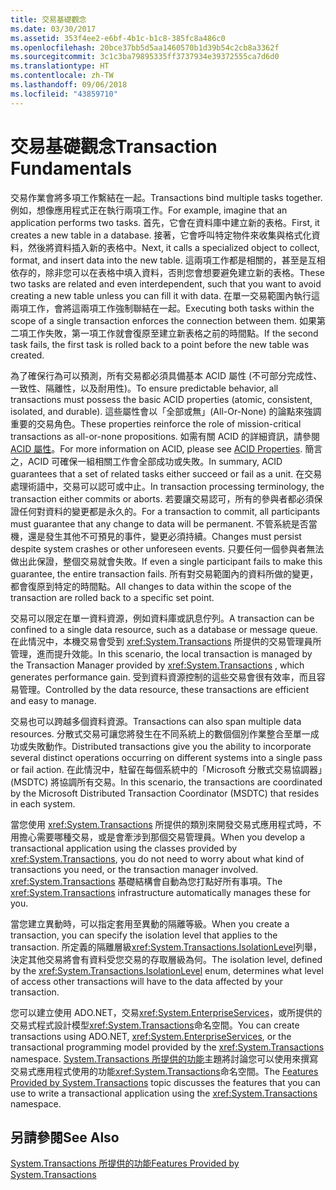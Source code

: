 ```yaml
---
title: 交易基礎觀念
ms.date: 03/30/2017
ms.assetid: 353f4ee2-e6bf-4b1c-b1c8-385fc8a486c0
ms.openlocfilehash: 20bce37bb5d5aa1460570b1d39b54c2cb8a3362f
ms.sourcegitcommit: 3c1c3ba79895335ff3737934e39372555ca7d6d0
ms.translationtype: HT
ms.contentlocale: zh-TW
ms.lasthandoff: 09/06/2018
ms.locfileid: "43859710"
---
```

# <a name="transaction-fundamentals"></a><span data-ttu-id="ae338-102">交易基礎觀念</span><span class="sxs-lookup"><span data-stu-id="ae338-102">Transaction Fundamentals</span></span>
<span data-ttu-id="ae338-103">交易作業會將多項工作繫結在一起。</span><span class="sxs-lookup"><span data-stu-id="ae338-103">Transactions bind multiple tasks together.</span></span> <span data-ttu-id="ae338-104">例如，想像應用程式正在執行兩項工作。</span><span class="sxs-lookup"><span data-stu-id="ae338-104">For example, imagine that an application performs two tasks.</span></span> <span data-ttu-id="ae338-105">首先，它會在資料庫中建立新的表格。</span><span class="sxs-lookup"><span data-stu-id="ae338-105">First, it creates a new table in a database.</span></span> <span data-ttu-id="ae338-106">接著，它會呼叫特定物件來收集與格式化資料，然後將資料插入新的表格中。</span><span class="sxs-lookup"><span data-stu-id="ae338-106">Next, it calls a specialized object to collect, format, and insert data into the new table.</span></span> <span data-ttu-id="ae338-107">這兩項工作都是相關的，甚至是互相依存的，除非您可以在表格中填入資料，否則您會想要避免建立新的表格。</span><span class="sxs-lookup"><span data-stu-id="ae338-107">These two tasks are related and even interdependent, such that you want to avoid creating a new table unless you can fill it with data.</span></span> <span data-ttu-id="ae338-108">在單一交易範圍內執行這兩項工作，會將這兩項工作強制聯結在一起。</span><span class="sxs-lookup"><span data-stu-id="ae338-108">Executing both tasks within the scope of a single transaction enforces the connection between them.</span></span> <span data-ttu-id="ae338-109">如果第二項工作失敗，第一項工作就會復原至建立新表格之前的時間點。</span><span class="sxs-lookup"><span data-stu-id="ae338-109">If the second task fails, the first task is rolled back to a point before the new table was created.</span></span>  
  
 <span data-ttu-id="ae338-110">為了確保行為可以預測，所有交易都必須具備基本 ACID 屬性 (不可部分完成性、一致性、隔離性，以及耐用性)。</span><span class="sxs-lookup"><span data-stu-id="ae338-110">To ensure predictable behavior, all transactions must possess the basic ACID properties (atomic, consistent, isolated, and durable).</span></span> <span data-ttu-id="ae338-111">這些屬性會以「全部或無」(All-Or-None) 的論點來強調重要的交易角色。</span><span class="sxs-lookup"><span data-stu-id="ae338-111">These properties reinforce the role of mission-critical transactions as all-or-none propositions.</span></span> <span data-ttu-id="ae338-112">如需有關 ACID 的詳細資訊，請參閱[ACID 屬性](https://go.microsoft.com/fwlink/?LinkId=98791)。</span><span class="sxs-lookup"><span data-stu-id="ae338-112">For more information on ACID, please see [ACID Properties](https://go.microsoft.com/fwlink/?LinkId=98791).</span></span> <span data-ttu-id="ae338-113">簡言之，ACID 可確保一組相關工作會全部成功或失敗。</span><span class="sxs-lookup"><span data-stu-id="ae338-113">In summary, ACID guarantees that a set of related tasks either succeed or fail as a unit.</span></span> <span data-ttu-id="ae338-114">在交易處理術語中，交易可以認可或中止。</span><span class="sxs-lookup"><span data-stu-id="ae338-114">In transaction processing terminology, the transaction either commits or aborts.</span></span> <span data-ttu-id="ae338-115">若要讓交易認可，所有的參與者都必須保證任何對資料的變更都是永久的。</span><span class="sxs-lookup"><span data-stu-id="ae338-115">For a transaction to commit, all participants must guarantee that any change to data will be permanent.</span></span> <span data-ttu-id="ae338-116">不管系統是否當機，還是發生其他不可預見的事件，變更必須持續。</span><span class="sxs-lookup"><span data-stu-id="ae338-116">Changes must persist despite system crashes or other unforeseen events.</span></span> <span data-ttu-id="ae338-117">只要任何一個參與者無法做出此保證，整個交易就會失敗。</span><span class="sxs-lookup"><span data-stu-id="ae338-117">If even a single participant fails to make this guarantee, the entire transaction fails.</span></span> <span data-ttu-id="ae338-118">所有對交易範圍內的資料所做的變更，都會復原到特定的時間點。</span><span class="sxs-lookup"><span data-stu-id="ae338-118">All changes to data within the scope of the transaction are rolled back to a specific set point.</span></span>  
  
 <span data-ttu-id="ae338-119">交易可以限定在單一資料資源，例如資料庫或訊息佇列。</span><span class="sxs-lookup"><span data-stu-id="ae338-119">A transaction can be confined to a single data resource, such as a database or message queue.</span></span> <span data-ttu-id="ae338-120">在此情況中，本機交易會受到 <xref:System.Transactions> 所提供的交易管理員所管理，進而提升效能。</span><span class="sxs-lookup"><span data-stu-id="ae338-120">In this scenario, the local transaction is managed by the Transaction Manager provided by <xref:System.Transactions> , which generates performance gain.</span></span> <span data-ttu-id="ae338-121">受到資料資源控制的這些交易會很有效率，而且容易管理。</span><span class="sxs-lookup"><span data-stu-id="ae338-121">Controlled by the data resource, these transactions are efficient and easy to manage.</span></span>  
  
 <span data-ttu-id="ae338-122">交易也可以跨越多個資料資源。</span><span class="sxs-lookup"><span data-stu-id="ae338-122">Transactions can also span multiple data resources.</span></span> <span data-ttu-id="ae338-123">分散式交易可讓您將發生在不同系統上的數個個別作業整合至單一成功或失敗動作。</span><span class="sxs-lookup"><span data-stu-id="ae338-123">Distributed transactions give you the ability to incorporate several distinct operations occurring on different systems into a single pass or fail action.</span></span> <span data-ttu-id="ae338-124">在此情況中，駐留在每個系統中的「Microsoft 分散式交易協調器」(MSDTC) 將協調所有交易。</span><span class="sxs-lookup"><span data-stu-id="ae338-124">In this scenario, the transactions are coordinated by the Microsoft Distributed Transaction Coordinator (MSDTC) that resides in each system.</span></span>  
  
 <span data-ttu-id="ae338-125">當您使用 <xref:System.Transactions> 所提供的類別來開發交易式應用程式時，不用擔心需要哪種交易，或是會牽涉到那個交易管理員。</span><span class="sxs-lookup"><span data-stu-id="ae338-125">When you develop a transactional application using the classes provided by <xref:System.Transactions>, you do not need to worry about what kind of transactions you need, or the transaction manager involved.</span></span> <span data-ttu-id="ae338-126"><xref:System.Transactions> 基礎結構會自動為您打點好所有事項。</span><span class="sxs-lookup"><span data-stu-id="ae338-126">The <xref:System.Transactions> infrastructure automatically manages these for you.</span></span>  
  
 <span data-ttu-id="ae338-127">當您建立異動時，可以指定套用至異動的隔離等級。</span><span class="sxs-lookup"><span data-stu-id="ae338-127">When you create a transaction, you can specify the isolation level that applies to the transaction.</span></span> <span data-ttu-id="ae338-128">所定義的隔離層級<xref:System.Transactions.IsolationLevel>列舉，決定其他交易將會有資料受您交易的存取層級為何。</span><span class="sxs-lookup"><span data-stu-id="ae338-128">The isolation level, defined by the <xref:System.Transactions.IsolationLevel> enum, determines what level of access other transactions will have to the data affected by your transaction.</span></span>  
  
 <span data-ttu-id="ae338-129">您可以建立使用 ADO.NET，交易<xref:System.EnterpriseServices>，或所提供的交易式程式設計模型<xref:System.Transactions>命名空間。</span><span class="sxs-lookup"><span data-stu-id="ae338-129">You can create transactions using ADO.NET, <xref:System.EnterpriseServices>, or the transactional programming model provided by the <xref:System.Transactions> namespace.</span></span> <span data-ttu-id="ae338-130">[System.Transactions 所提供的功能](../../../../docs/framework/data/transactions/features-provided-by-system-transactions.md)主題將討論您可以使用來撰寫交易式應用程式使用的功能<xref:System.Transactions>命名空間。</span><span class="sxs-lookup"><span data-stu-id="ae338-130">The [Features Provided by System.Transactions](../../../../docs/framework/data/transactions/features-provided-by-system-transactions.md) topic discusses the features that you can use to write a transactional application using the <xref:System.Transactions> namespace.</span></span>  
  
## <a name="see-also"></a><span data-ttu-id="ae338-131">另請參閱</span><span class="sxs-lookup"><span data-stu-id="ae338-131">See Also</span></span>  
 [<span data-ttu-id="ae338-132">System.Transactions 所提供的功能</span><span class="sxs-lookup"><span data-stu-id="ae338-132">Features Provided by System.Transactions</span></span>](../../../../docs/framework/data/transactions/features-provided-by-system-transactions.md)
